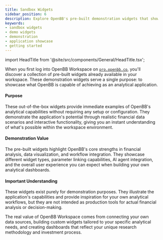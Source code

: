 ```yaml
---
title: Sandbox Widgets
sidebar_position: 6
description: Explore OpenBB's pre-built demonstration widgets that showcase application capabilities upon login.
keywords:
- sandbox widgets
- demo widgets
- demonstration
- application showcase
- getting started
---
```


import HeadTitle from '@site/src/components/General/HeadTitle.tsx';

<HeadTitle title="Sandbox Widgets | OpenBB Workspace Docs" />

When you first log into OpenBB Workspace on [`pro.openbb.co`](https://pro.openbb.co), you'll discover a collection of pre-built widgets already available in your workspace. These demonstration widgets serve a single purpose: to showcase what OpenBB is capable of achieving as an analytical application.

#### Purpose

These out-of-the-box widgets provide immediate examples of OpenBB's analytical capabilities without requiring any setup or configuration. They demonstrate the application's potential through realistic financial data scenarios and interactive functionality, giving you an instant understanding of what's possible within the workspace environment.

#### Demonstration Value

The pre-built widgets highlight OpenBB's core strengths in financial analysis, data visualization, and workflow integration. They showcase different widget types, parameter linking capabilities, AI agent integration, and the overall user experience you can expect when building your own analytical dashboards.

#### Important Understanding

These widgets exist purely for demonstration purposes. They illustrate the application's capabilities and provide inspiration for your own analytical workflows, but they are not intended as production tools for actual financial analysis or decision-making.

The real value of OpenBB Workspace comes from connecting your own data sources, building custom widgets tailored to your specific analytical needs, and creating dashboards that reflect your unique research methodology and investment process.
